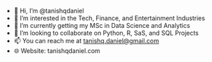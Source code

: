 - 👋 Hi, I’m @tanishqdaniel
- 👀 I’m interested in the Tech, Finance, and Entertainment Industries 
- 🌱 I’m currently getting my MSc in Data Science and Analytics
- 💞️ I’m looking to collaborate on Python, R, SaS, and SQL Projects 
- 📫 You can reach me at tanishq.daniel@gmail.com
- 🌐 Website: tanishqdaniel.com
  

<!---
tanishqdaniel/tanishqdaniel is a ✨ special ✨ repository because its `README.md` (this file) appears on your GitHub profile.
You can click the Preview link to take a look at your changes.
--->
